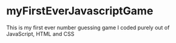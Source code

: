 # myFirstEverJavascriptGame
This is my first ever number guessing game I coded purely out of JavaScript, HTML and CSS 
